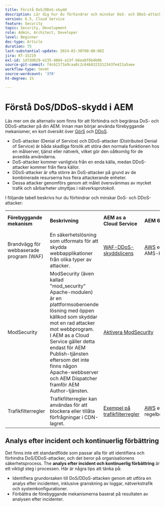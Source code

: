 ```yaml
---
title: Förstå DoS/DDoS-skydd
description: Lär dig hur du förhindrar och minskar DoS- och DDoS-attacker mot AEM.
version: 6.5, Cloud Service
feature: Security
topic: Security, Development
role: Admin, Architect, Developer
level: Beginner
doc-type: Article
duration: 75
last-substantial-update: 2024-03-30T00:00:00Z
jira: KT-15219
exl-id: 1d7dd829-e235-4884-a13f-b6ea8f6b4b0b
source-git-commit: f4c621f3a9caa8c2c64b8323312343fe421a5aee
workflow-type: tm+mt
source-wordcount: '370'
ht-degree: 1%

---
```


# Förstå DoS/DDoS-skydd i AEM

Läs mer om de alternativ som finns för att förhindra och begränsa DoS- och DDoS-attacker på din AEM. Innan man börjar använda förebyggande mekanismer, en kort översikt över [GörS](https://developer.mozilla.org/en-US/docs/Glossary/DOS_attack) och [DDoS](https://developer.mozilla.org/en-US/docs/Glossary/Distributed_Denial_of_Service).

- DoS-attacker (Denial of Service) och DDoS-attacker (Distributed Denial of Service) är båda skadliga försök att störa den normala funktionen hos en målserver, tjänst eller nätverk, vilket gör den oåtkomlig för de avsedda användarna.
- DoS-attacker kommer vanligtvis från en enda källa, medan DDoS-attacker kommer från flera källor.
- DDoS-attacker är ofta större än DoS-attacker på grund av de kombinerade resurserna hos flera attackerande enheter.
- Dessa attacker genomförs genom att målet översvämmas av mycket trafik och sårbarheter utnyttjas i nätverksprotokoll.

I följande tabell beskrivs hur du förhindrar och minskar DoS- och DDoS-attacker:

<table>
    <tbody>
        <tr>
            <td><strong>Förebyggande mekanism</strong></td>
            <td><strong>Beskrivning</strong></td>
            <td><strong>AEM as a Cloud Service</strong></td>
            <td><strong>AEM 6.5 (AMS)</strong></td>
            <td><strong>AEM 6.5 (lokal)</strong></td>
        </tr>
        <tr>
            <td>Brandvägg för webbaserade program (WAF)</td>
            <td>En säkerhetslösning som utformats för att skydda webbapplikationer från olika typer av attacker.</td>
            <td>
            <a href="https://experienceleague.adobe.com/en/docs/experience-manager-learn/cloud-service/security/traffic-filter-and-waf-rules/examples-and-analysis#waf-rules" target="_blank">WAF-DDoS-skyddslicens</a></td>
            <td><a href="https://docs.aws.amazon.com/waf/" target="_blank">AWS</a> eller <a href="https://azure.microsoft.com/en-us/products/web-application-firewall" target="_blank">Azure</a> WAF via AMS-kontrakt.</td>
            <td>Din egen WAF</td>
        </tr>
        <tr>
            <td>ModSecurity</td>
            <td>ModSecurity (även kallad "mod_security" Apache-modulen) är en plattformsoberoende lösning med öppen källkod som skyddar mot en rad attacker mot webbprogram.<br/> I AEM as a Cloud Service gäller detta endast för AEM Publish-tjänsten eftersom det inte finns någon Apache-webbserver och AEM Dispatcher framför AEM Author-tjänsten.</td>
            <td colspan="3"><a href="https://experienceleague.adobe.com/en/docs/experience-manager-learn/foundation/security/modsecurity-crs-dos-attack-protection" target="_blank">Aktivera ModSecurity </a></td>
        </tr>
        <tr>
            <td>Trafikfilterregler</td>
            <td>Trafikfilterregler kan användas för att blockera eller tillåta förfrågningar i CDN-lagret.</td>
            <td><a href="https://experienceleague.adobe.com/en/docs/experience-manager-learn/cloud-service/security/traffic-filter-and-waf-rules/examples-and-analysis" target="_blank">Exempel på trafikfilterregler</a></td>
            <td><a href="https://docs.aws.amazon.com/waf/latest/developerguide/waf-rule-statement-type-rate-based.html" target="_blank">AWS</a> eller <a href="https://learn.microsoft.com/en-us/azure/web-application-firewall/ag/rate-limiting-overview" target="_blank">Azure</a> regelbegränsningsfunktioner.</td>
            <td>Den lösning du föredrar</td>
        </tr>
    </tbody>
</table>

## Analys efter incident och kontinuerlig förbättring

Det finns inte ett standardflöde som passar alla för att identifiera och förhindra DoS/DDoS-attacker, och det beror på organisationens säkerhetsprocess. The **analys efter incident och kontinuerlig förbättring** är ett viktigt steg i processen. Här är några tips att tänka på:

- Identifiera grundorsaken till DoS/DDoS-attacken genom att utföra en analys efter incidenten, inklusive granskning av loggar, nätverkstrafik och systemkonfigurationer.
- Förbättra de förebyggande mekanismerna baserat på resultaten av analysen efter incidenter.

